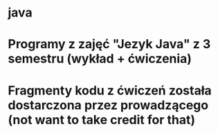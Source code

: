 # java

# Programy z zajęć "Jezyk Java" z 3 semestru (wykład + ćwiczenia)
# Fragmenty kodu z ćwiczeń została dostarczona przez prowadzącego (not want to take credit for that)

